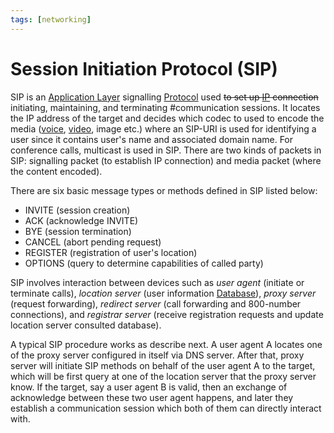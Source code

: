 ```yaml
---
tags: [networking]
---
```


# Session Initiation Protocol (SIP)

SIP is an [Application Layer](202206131856.md) signalling
[Protocol](202209302229.md) used ~~to set up [IP](202206151223.md) connection~~
initiating, maintaining, and terminating #communication sessions. It locates the
IP address of the target and decides which codec to used to encode the media
([voice](202303201850.md), [video](202302201418.md), image etc.) where an
SIP-URI is used for identifying a user since it contains user's name and
associated domain name. For conference calls, multicast is used in SIP. There
are two kinds of packets in SIP: signalling packet (to establish IP connection)
and media packet (where the content encoded).

There are six basic message types or methods defined in SIP listed below:
- INVITE (session creation)
- ACK (acknowledge INVITE)
- BYE (session termination)
- CANCEL (abort pending request)
- REGISTER (registration of user's location)
- OPTIONS (query to determine capabilities of called party)

SIP involves interaction between devices such as *user agent* (initiate or
terminate calls), *location server* (user information
[Database](202302101139.md)), *proxy server* (request forwarding), *redirect
server* (call forwarding and 800-number connections), and *registrar server*
(receive registration requests and update location server consulted database).

A typical SIP procedure works as describe next. A user agent A locates one of
the proxy server configured in itself via DNS server. After that, proxy server
will initiate SIP methods on behalf of the user agent A to the target, which
will be first query at one of the location server that the proxy server know. If
the target, say a user agent B is valid, then an exchange of acknowledge between
these two user agent happens, and later they establish a communication session
which both of them can directly interact with.
